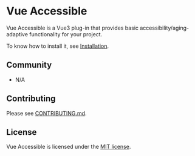 <!--anchor:on-->

# Vue Accessible

Vue Accessible is a Vue3 plug-in that provides basic accessibility/aging-adaptive functionality for your project.

To know how to install it, see [Installation](installation).

## Community

- N/A

## Contributing

Please see [CONTRIBUTING.md](https://github.com/ROYIANS/vue-accessible/blob/main/CONTRIBUTING.md).

## License

Vue Accessible is licensed under the [MIT license](https://opensource.org/licenses/MIT).
